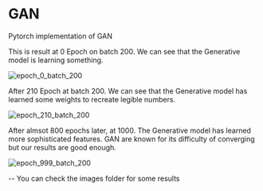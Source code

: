 # GAN
 Pytorch implementation of GAN

 This is result at 0 Epoch on batch 200. We can see that the Generative model is learning something. 
 
![epoch_0_batch_200](https://github.com/user-attachments/assets/c537ca72-326c-4ec8-bb2c-ca28bb9b35d7)


After 210 Epoch at batch 200. We can see that the Generative model has learned some weights to recreate legible numbers.

![epoch_210_batch_200](https://github.com/user-attachments/assets/4d329270-36bf-4737-8b22-c382d9cdfbe9)


After almsot 800 epochs later, at 1000. The Generative model has learned more sophisticated features. GAN are known for its difficulty of converging but our results are good enough.

![epoch_999_batch_200](https://github.com/user-attachments/assets/07b52971-8bb0-4be9-858a-0fd69fc52432)


-- You can check the images folder for some results 
